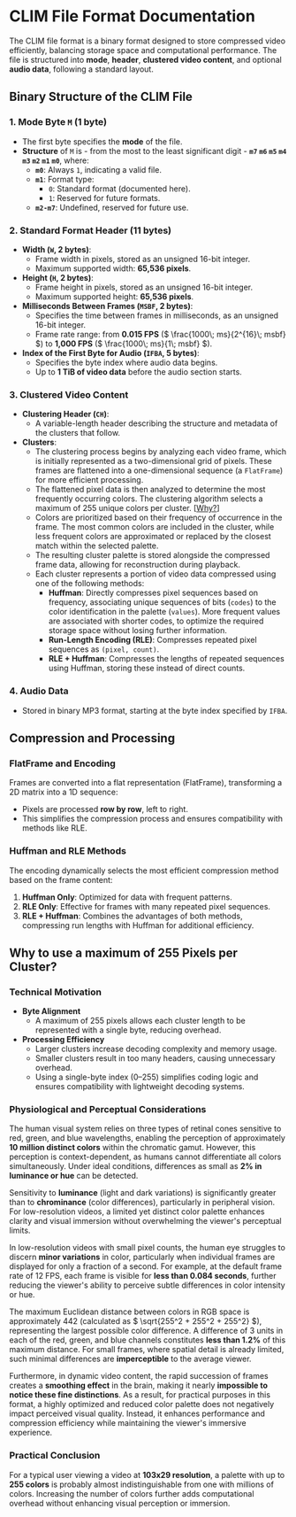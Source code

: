 # CLIM File Format Documentation

The CLIM file format is a binary format designed to store compressed video efficiently, balancing storage space and computational performance. The file is structured into **mode**, **header**, **clustered video content**, and optional **audio data**, following a standard layout.


## Binary Structure of the CLIM File

### 1. Mode Byte `M` (1 byte)
   - The first byte specifies the **mode** of the file.
   - **Structure** of `M` is - from the most to the least significant digit - **`m7` `m6` `m5` `m4` `m3` `m2` `m1` `m0`**, where:
     - **`m0`**: Always `1`, indicating a valid file.
     - **`m1`**: Format type:
       - `0`: Standard format (documented here).
       - `1`: Reserved for future formats.
     - **`m2-m7`**: Undefined, reserved for future use.


### 2. Standard Format Header (11 bytes)
   - **Width (`W`, 2 bytes)**:
     - Frame width in pixels, stored as an unsigned 16-bit integer.
     - Maximum supported width: **65,536 pixels**.
   - **Height (`H`, 2 bytes)**:
     - Frame height in pixels, stored as an unsigned 16-bit integer.
     - Maximum supported height: **65,536 pixels**.
   - **Milliseconds Between Frames (`MSBF`, 2 bytes)**:
     - Specifies the time between frames in milliseconds, as an unsigned 16-bit integer.
     - Frame rate range: from **0.015 FPS** ($` \frac{1000\; ms}{2^{16}\; msbf} `$) to **1,000 FPS** ($` \frac{1000\; ms}{1\; msbf} `$).
   - **Index of the First Byte for Audio (`IFBA`, 5 bytes)**:
     - Specifies the byte index where audio data begins.
     - Up to **1 TiB of video data** before the audio section starts.


### 3. Clustered Video Content
   - **Clustering Header (`CH`)**:
     - A variable-length header describing the structure and metadata of the clusters that follow.
   - **Clusters**:
     - The clustering process begins by analyzing each video frame, which is initially represented as a two-dimensional grid of pixels. These frames are flattened into a one-dimensional sequence (a `FlatFrame`) for more efficient processing. 
     - The flattened pixel data is then analyzed to determine the most frequently occurring colors. The clustering algorithm selects a maximum of 255 unique colors per cluster.
       \[[Why?](#why-to-use-a-maximum-of-255-pixels-per-cluster)\]
     - Colors are prioritized based on their frequency of occurrence in the frame. The most common colors are included in the cluster, while less frequent colors are approximated or replaced by the closest match within the selected palette.
     - The resulting cluster palette is stored alongside the compressed frame data, allowing for reconstruction during playback.
     - Each cluster represents a portion of video data compressed using one of the following methods:
       - **Huffman**: Directly compresses pixel sequences based on frequency, associating unique sequences of bits (`codes`) to the color identification in the palette (`values`).
         More frequent values ​​are associated with shorter codes, to optimize the required storage space without losing further information.
       - **Run-Length Encoding (RLE)**: Compresses repeated pixel sequences as `(pixel, count)`.
       - **RLE + Huffman**: Compresses the lengths of repeated sequences using Huffman, storing these instead of direct counts.
      

### 4. Audio Data
   - Stored in binary MP3 format, starting at the byte index specified by `IFBA`.


## Compression and Processing

### FlatFrame and Encoding
Frames are converted into a flat representation (FlatFrame), transforming a 2D matrix into a 1D sequence:
- Pixels are processed **row by row**, left to right.
- This simplifies the compression process and ensures compatibility with methods like RLE.

### Huffman and RLE Methods
The encoding dynamically selects the most efficient compression method based on the frame content:
1. **Huffman Only**: Optimized for data with frequent patterns.
2. **RLE Only**: Effective for frames with many repeated pixel sequences.
3. **RLE + Huffman**: Combines the advantages of both methods, compressing run lengths with Huffman for additional efficiency.


## Why to use a maximum of 255 Pixels per Cluster?

### Technical Motivation
- **Byte Alignment**
   - A maximum of 255 pixels allows each cluster length to be represented with a single byte, reducing overhead.
- **Processing Efficiency**
   - Larger clusters increase decoding complexity and memory usage.
   - Smaller clusters result in too many headers, causing unnecessary overhead.
   - Using a single-byte index (0–255) simplifies coding logic and ensures compatibility with lightweight decoding systems.

### Physiological and Perceptual Considerations

  The human visual system relies on three types of retinal cones sensitive to red, green, and blue wavelengths, enabling the perception of approximately **10 million distinct colors** within the chromatic gamut.
  However, this perception is context-dependent, as humans cannot differentiate all colors simultaneously. Under ideal conditions, differences as small as **2% in luminance or hue** can be detected.
  
  Sensitivity to **luminance** (light and dark variations) is significantly greater than to **chrominance** (color differences), particularly in peripheral vision.
  For low-resolution videos, a limited yet distinct color palette enhances clarity and visual immersion without overwhelming the viewer's perceptual limits.
  
  In low-resolution videos with small pixel counts, the human eye struggles to discern **minor variations** in color, particularly when individual frames are displayed for only a fraction of a second.
  For example, at the default frame rate of 12 FPS, each frame is visible for **less than 0.084 seconds**, further reducing the viewer's ability to perceive subtle differences in color intensity or hue.
  
  The maximum Euclidean distance between colors in RGB space is approximately 442 (calculated as $` \sqrt{255^2 + 255^2 + 255^2} `$), representing the largest possible color difference.
  A difference of 3 units in each of the red, green, and blue channels constitutes **less than 1.2%** of this maximum distance.
  For small frames, where spatial detail is already limited, such minimal differences are **imperceptible** to the average viewer.

  Furthermore, in dynamic video content, the rapid succession of frames creates a **smoothing effect** in the brain, making it nearly **impossible to notice these fine distinctions**.
  As a result, for practical purposes in this format, a highly optimized and reduced color palette does not negatively impact perceived visual quality.
  Instead, it enhances performance and compression efficiency while maintaining the viewer's immersive experience.

### Practical Conclusion

For a typical user viewing a video at **103x29 resolution**, a palette with up to **255 colors** is probably almost indistinguishable from one with millions of colors.
Increasing the number of colors further adds computational overhead without enhancing visual perception or immersion.
